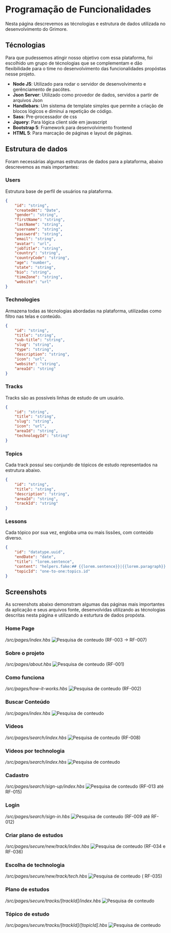 # Programação de Funcionalidades

Nesta página descrevemos as técnologias e estrutura de dados utilizada no desenvolvimento do Grimore.

## Técnologias

Para que pudessemos atingir nosso objetivo com essa plataforma, foi escolhido um grupo de técnologias que se complementam e dão flexibilidade para o time no desenvolvimento das funcionalidades propóstas nesse projeto.

* **Node JS**: Utilizado para rodar o servidor de desenvolvimento e gerênciamento de pacótes.
* **Json Server**: Utilizado como provedor de dados, servidos a partir de arquivos Json
* **Handlebars**: Um sistema de template simples que permite a criação de blocos lógicos e diminui a repetição de código.
* **Sass**: Pre-processador de css
* **Jquery**: Para lógica client side em javascript
* **Bootstrap 5**: Framework para desenvolvimento frontend
* **HTML 5**: Para marcação de páginas e layout de páginas.

## Estrutura de dados

Foram necessárias algumas estruturas de dados para a plataforma, abaixo descrevemos as mais importantes:

### Users

Estrutura base de perfíl de usuários na plataforma.

```json
{
    "id": "string",
    "createdAt": "Date",
    "gender": "string",
    "firstName": "string",
    "lastName": "string",
    "username": "string",
    "password": "string",
    "email": "string",
    "avatar": "url",
    "jobTitle": "string",
    "country": "string",
    "countryCode": "string",
    "age": "number",
    "state": "string",
    "bio": "string",
    "timeZone": "string",
    "website": "url"
}
```

### Technologies

Armazena todas as técnologias abordadas na plataforma, utilizadas como filtro nas telas e conteúdo.

```json
{
    "id": "string",
    "title": "string",
    "sub-title": "string",
    "slug": "string",
    "type": "string",
    "description": "string",
    "icon": "url",
    "website": "string",
    "areaId": "string"
}
```

### Tracks

Tracks são as possíveis linhas de estudo de um usuário.

```json
{
    "id": "string",
    "title": "string",
    "slug": "string",
    "icon": "url",
    "areaId": "string",
    "technologyId": "string"
}
```


### Topics

Cada track possuí seu conjundo de tópicos de estudo representados na estrutura abaixo.

```json
{
    "id": "string",
    "title": "string",
    "description": "string",
    "areaId": "string",
    "trackId": "string"
}
```

### Lessons

Cada tópico por sua vez, engloba uma ou mais lissões, com conteúdo diverso.

```json
{
    "id": "datatype.uuid",
    "endDate": "date",
    "title": "lorem.sentence",
    "content": "helpers.fake:## {{lorem.sentence}}|{{lorem.paragraph}}|{{lorem.paragraph}}|### {{lorem.sentence}}|![Image]({{image.abstract}})|{{lorem.paragraph}}|{{lorem.paragraph}}||### {{lorem.sentence}}|{{lorem.paragraph}}|{{lorem.paragraph}}|{{lorem.paragraph}}|![People]({{image.people}})||## {{lorem.sentence}}|{{lorem.paragraph}}|{{lorem.paragraph}}|{{lorem.paragraph}}|{{lorem.paragraph}}",
    "topicId": "one-to-one:topics.id"
}
```

## Screenshots

As screenshots abaixo demonstram algumas das páginas mais importantes da aplicação e seus arquivos fonte, desenvolvidas utilizando as técnologias descritas nesta página e utilizando a esturtura de dados propósta.

### Home Page

_/src/pages/index.hbs_
![Pesquisa de conteudo](img/etapa-3/home.png)
(RF-003 -> RF-007)

### Sobre o projeto

_/src/pages/about.hbs_
![Pesquisa de conteudo](img/etapa-3/sobre.png)
(RF-001)

### Como funciona

_/src/pages/how-it-works.hbs_
![Pesquisa de conteudo](img/etapa-3/como-funciona.png)
(RF-002)

### Buscar Conteúdo

_/src/pages/index.hbs_
![Pesquisa de conteudo](img/etapa-3/busca.png)

### Videos

_/src/pages/search/index.hbs_
![Pesquisa de conteudo](img/etapa-3/videos.png)
(RF-008)

### Videos por technologia

_/src/pages/search/index.hbs_
![Pesquisa de conteudo](img/etapa-3/tech-videos.png)

### Cadastro

_/src/pages/search/sign-up/index.hbs_
![Pesquisa de conteudo](img/etapa-3/cadastro.png)
(RF-013 até RF-015)

### Login

_/src/pages/search/sign-in.hbs_
![Pesquisa de conteudo](img/etapa-3/login.png)
(RF-009 até RF-012)

### Criar plano de estudos

_/src/pages/secure/new/track/index.hbs_
![Pesquisa de conteudo](img/etapa-3/novo-plano.png)
(RF-034 e RF-036)

### Escolha de technologia

_/src/pages/secure/new/track/tech.hbs_
![Pesquisa de conteudo](img/etapa-3/plano-tech.png)
( RF-035)

### Plano de estudos

_/src/pages/secure/tracks/[trackId]/index.hbs_
![Pesquisa de conteudo](img/etapa-3/plano-de-estudo.png)

### Tópico de estudo

_/src/pages/secure/tracks/[trackId]/[topicId].hbs_
![Pesquisa de conteudo](img/etapa-3/plano-de-estudo.png)
